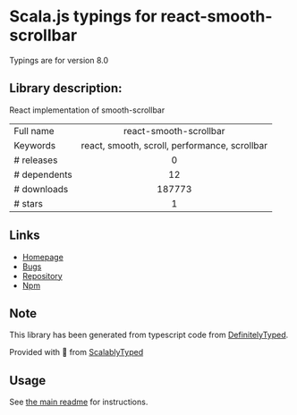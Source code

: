 
# Scala.js typings for react-smooth-scrollbar

Typings are for version 8.0

## Library description:
React implementation of smooth-scrollbar

|                    |                 |
| ------------------ | :-------------: |
| Full name          | react-smooth-scrollbar |
| Keywords           | react, smooth, scroll, performance, scrollbar |
| # releases         | 0 |
| # dependents       | 12 |
| # downloads        | 187773 |
| # stars            | 1 |

## Links
- [Homepage](https://github.com/idiotWu/react-smooth-scrollbar#readme)
- [Bugs](https://github.com/idiotWu/react-smooth-scrollbar/issues)
- [Repository](https://github.com/idiotWu/react-smooth-scrollbar)
- [Npm](https://www.npmjs.com/package/react-smooth-scrollbar)
    


## Note
This library has been generated from typescript code from [DefinitelyTyped](https://definitelytyped.org).

Provided with :purple_heart: from [ScalablyTyped](https://github.com/oyvindberg/ScalablyTyped)

## Usage
See [the main readme](../../readme.md) for instructions.


